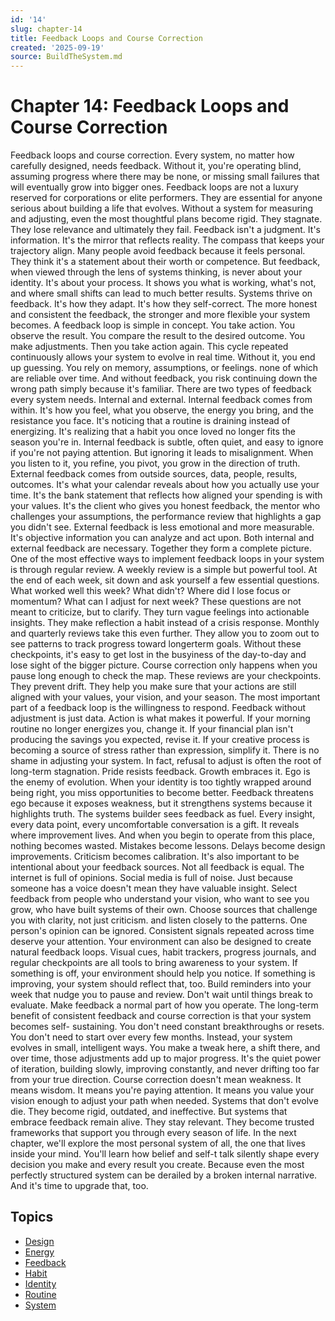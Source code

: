 ```yaml
---
id: '14'
slug: chapter-14
title: Feedback Loops and Course Correction
created: '2025-09-19'
source: BuildTheSystem.md
---
```


# Chapter 14: Feedback Loops and Course Correction

Feedback loops and course correction.
Every system, no matter how carefully designed, needs feedback.
Without it, you're operating blind, assuming progress where there may be none, or missing small failures that will eventually grow into bigger ones.
Feedback loops are not a luxury reserved for corporations or elite performers.
They are essential for anyone serious about building a life that evolves.
Without a system for measuring and adjusting, even the most thoughtful plans become rigid.
They stagnate.
They lose relevance and ultimately they fail.
Feedback isn't a judgment.
It's information.
It's the mirror that reflects reality.
The compass that keeps your trajectory align.
Many people avoid feedback because it feels personal.
They think it's a statement about their worth or competence.
But feedback, when viewed through the lens of systems thinking, is never about your identity.
It's about your process.
It shows you what is working, what's not, and where small shifts can lead to much better results.
Systems thrive on feedback.
It's how they adapt.
It's how they self-correct.
The more honest and consistent the feedback, the stronger and more flexible your system becomes.
A feedback loop is simple in concept.
You take action.
You observe the result.
You compare the result to the desired outcome.
You make adjustments.
Then you take action again.
This cycle repeated continuously allows your system to evolve in real time.
Without it, you end up guessing.
You rely on memory, assumptions, or feelings. none of which are reliable over time.
And without feedback, you risk continuing down the wrong path simply because it's familiar.
There are two types of feedback every system needs.
Internal and external.
Internal feedback comes from within.
It's how you feel, what you observe, the energy you bring, and the resistance you face.
It's noticing that a routine is draining instead of energizing.
It's realizing that a habit you once loved no longer fits the season you're in.
Internal feedback is subtle, often quiet, and easy to ignore if you're not paying attention.
But ignoring it leads to misalignment.
When you listen to it, you refine, you pivot, you grow in the direction of truth.
External feedback comes from outside sources, data, people, results, outcomes.
It's what your calendar reveals about how you actually use your time.
It's the bank statement that reflects how aligned your spending is with your values.
It's the client who gives you honest feedback, the mentor who challenges your assumptions, the performance review that highlights a gap you didn't see.
External feedback is less emotional and more measurable.
It's objective information you can analyze and act upon.
Both internal and external feedback are necessary.
Together they form a complete picture.
One of the most effective ways to implement feedback loops in your system is through regular review.
A weekly review is a simple but powerful tool.
At the end of each week, sit down and ask yourself a few essential questions.
What worked well this week?
What didn't?
Where did I lose focus or momentum?
What can I adjust for next week?
These questions are not meant to criticize, but to clarify.
They turn vague feelings into actionable insights.
They make reflection a habit instead of a crisis response.
Monthly and quarterly reviews take this even further.
They allow you to zoom out to see patterns to track progress toward longerterm goals.
Without these checkpoints, it's easy to get lost in the busyiness of the day-to-day and lose sight of the bigger picture.
Course correction only happens when you pause long enough to check the map.
These reviews are your checkpoints.
They prevent drift.
They help you make sure that your actions are still aligned with your values, your vision, and your season.
The most important part of a feedback loop is the willingness to respond.
Feedback without adjustment is just data.
Action is what makes it powerful.
If your morning routine no longer energizes you, change it.
If your financial plan isn't producing the savings you expected, revise it.
If your creative process is becoming a source of stress rather than expression, simplify it.
There is no shame in adjusting your system.
In fact, refusal to adjust is often the root of long-term stagnation.
Pride resists feedback.
Growth embraces it.
Ego is the enemy of evolution.
When your identity is too tightly wrapped around being right, you miss opportunities to become better.
Feedback threatens ego because it exposes weakness, but it strengthens systems because it highlights truth.
The systems builder sees feedback as fuel.
Every insight, every data point, every uncomfortable conversation is a gift.
It reveals where improvement lives.
And when you begin to operate from this place, nothing becomes wasted.
Mistakes become lessons.
Delays become design improvements.
Criticism becomes calibration.
It's also important to be intentional about your feedback sources.
Not all feedback is equal.
The internet is full of opinions.
Social media is full of noise.
Just because someone has a voice doesn't mean they have valuable insight.
Select feedback from people who understand your vision, who want to see you grow, who have built systems of their own.
Choose sources that challenge you with clarity, not just criticism. and listen closely to the patterns.
One person's opinion can be ignored.
Consistent signals repeated across time deserve your attention.
Your environment can also be designed to create natural feedback loops.
Visual cues, habit trackers, progress journals, and regular checkpoints are all tools to bring awareness to your system.
If something is off, your environment should help you notice.
If something is improving, your system should reflect that, too.
Build reminders into your week that nudge you to pause and review.
Don't wait until things break to evaluate.
Make feedback a normal part of how you operate.
The long-term benefit of consistent feedback and course correction is that your system becomes self- sustaining.
You don't need constant breakthroughs or resets.
You don't need to start over every few months.
Instead, your system evolves in small, intelligent ways.
You make a tweak here, a shift there, and over time, those adjustments add up to major progress.
It's the quiet power of iteration, building slowly, improving constantly, and never drifting too far from your true direction.
Course correction doesn't mean weakness.
It means wisdom.
It means you're paying attention.
It means you value your vision enough to adjust your path when needed.
Systems that don't evolve die.
They become rigid, outdated, and ineffective.
But systems that embrace feedback remain alive.
They stay relevant.
They become trusted frameworks that support you through every season of life.
In the next chapter, we'll explore the most personal system of all, the one that lives inside your mind.
You'll learn how belief and self-t talk silently shape every decision you make and every result you create.
Because even the most perfectly structured system can be derailed by a broken internal narrative.
And it's time to upgrade that, too.

## Topics
- [Design](docs/topics/design.md)
- [Energy](docs/topics/energy.md)
- [Feedback](docs/topics/feedback.md)
- [Habit](docs/topics/habit.md)
- [Identity](docs/topics/identity.md)
- [Routine](docs/topics/routine.md)
- [System](docs/topics/system.md)
